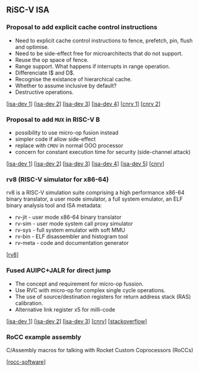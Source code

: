 RiSC-V ISA
------------------------------------

### Proposal to add explicit cache control instructions
- Need to explicit cache control instructions to fence, prefetch, pin, flush and optimise.
- Need to be side-effect free for microarchitects that do not support.
- Reuse the op space of fence.
- Range support. What happens if interrupts in range operation.
- Differenciate I$ and D$.
- Recognise the existance of hierarchical cache.
- Whether to assume inclusive by default?
- Destructive operations.

[[isa-dev 1](https://groups.google.com/a/groups.riscv.org/forum/#!msg/isa-dev/EYAG7yQRnaQ/sia-7H6WAQAJ)]
[[isa-dev 2](https://groups.google.com/a/groups.riscv.org/forum/#!msg/isa-dev/Xa1y68PxjAU/MB2rLM1zAAAJ)]
[[isa-dev 3](https://groups.google.com/a/groups.riscv.org/forum/#!msg/isa-dev/Xa1y68PxjAU/WlbR93D0AAAJ)]
[[isa-dev 4](https://groups.google.com/a/groups.riscv.org/forum/#!msg/isa-dev/eKkGAN2-jss/4uRoQi2TBAAJ)]
[[cnrv 1](https://github.com/cnrv/home/blob/master/bi-week-rpts/2017-07-20.md#explicit-cache-instruction-重启讨论)]
[[cnrv 2](https://github.com/cnrv/home/blob/master/bi-week-rpts/2017-08-03.md#直接缓存操作explicit-cache-control指令第3版-第4版)]

### Proposal to add `MUX` in RISC-V B
- possibility to use micro-op fusion instead
- simpler code if allow side-effect
- replace with `CMOV` in normal OOO processor
- concern for constant execution time for security (side-channel attack)

[[isa-dev 1](https://groups.google.com/a/groups.riscv.org/forum/#!msg/isa-dev/TWo_avwkMkU/zQ48SwjrBAAJ)]
[[isa-dev 2](https://groups.google.com/a/groups.riscv.org/forum/#!msg/isa-dev/TWo_avwkMkU/FQoGpN7uBAAJ)]
[[isa-dev 3](https://groups.google.com/a/groups.riscv.org/forum/#!msg/isa-dev/TWo_avwkMkU/86YLAa4CBQAJ)]
[[isa-dev 4](https://groups.google.com/a/groups.riscv.org/forum/#!msg/isa-dev/TWo_avwkMkU/YJSlP4kEBQAJ)]
[[isa-dev 5](https://groups.google.com/a/groups.riscv.org/forum/#!msg/isa-dev/TWo_avwkMkU/Am8HI8mzBQAJ)]
[[cnrv](https://github.com/cnrv/home/blob/master/bi-week-rpts/2017-07-20.md#提议向risc-v-b扩展指令集bit操作扩展添加选择mux指令)]


### rv8 (RISC-V simulator for x86-64)
rv8 is a RISC-V simulation suite comprising a high performance x86-64 binary translator, a user mode simulator, a full system emulator, an ELF binary analysis tool and ISA metadata:

- rv-jit - user mode x86-64 binary translator
- rv-sim - user mode system call proxy simulator
- rv-sys - full system emulator with soft MMU
- rv-bin - ELF disassembler and histogram tool
- rv-meta - code and documentation generator

[[rv8](https://rv8.io/)]

### Fused AUIPC+JALR for direct jump
- The concept and requirement for micro-op fussion.
- Use RVC with micro-op for complex single cycle operations.
- The use of source/destination registers for return address stack (RAS) calibration.
- Alternative link register x5 for milli-code

[[isa-dev 1](https://groups.google.com/a/groups.riscv.org/forum/#!msg/isa-dev/uZUTszCtgAA/ioz2o3iJCgAJ)]
[[isa-dev 2](https://groups.google.com/a/groups.riscv.org/forum/#!msg/isa-dev/uZUTszCtgAA/wZkm4MmOCgAJ)]
[[isa-dev 3](https://groups.google.com/a/groups.riscv.org/forum/#!msg/isa-dev/uZUTszCtgAA/f3jDhbjEAAAJ)]
[[cnrv](https://github.com/cnrv/home/blob/master/bi-week-rpts/2017-07-20.md#为什么要定义x5为可选链接寄存器alternative-link-register)]
[[stackoverflow](https://stackoverflow.com/questions/44556354/jal-what-is-the-alternate-link-register-x5-for)]

### RoCC example assembly
C/Assembly macros for talking with Rocket Custom Coprocessors (RoCCs)

[[rocc-software](https://github.com/IBM/rocc-software)]
